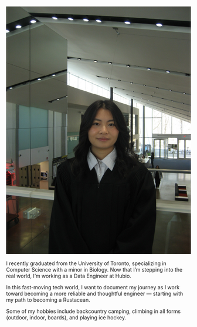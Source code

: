![Alt text](images/profile.jpg)

I recently graduated from the University of Toronto, specializing in Computer Science with a minor in Biology. Now that I’m stepping into the real world, I’m working as a Data Engineer at Hubio.

In this fast-moving tech world, I want to document my journey as I work toward becoming a more reliable and thoughtful engineer — starting with my path to becoming a Rustacean.

Some of my hobbies include backcountry camping, climbing in all forms (outdoor, indoor, boards), and playing ice hockey.
